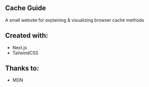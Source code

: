 
## Cache Guide

A small website for explaining & visualizing browser cache methods


## Created with:
- Next.js
- TailwindCSS

## Thanks to:
- MDN
